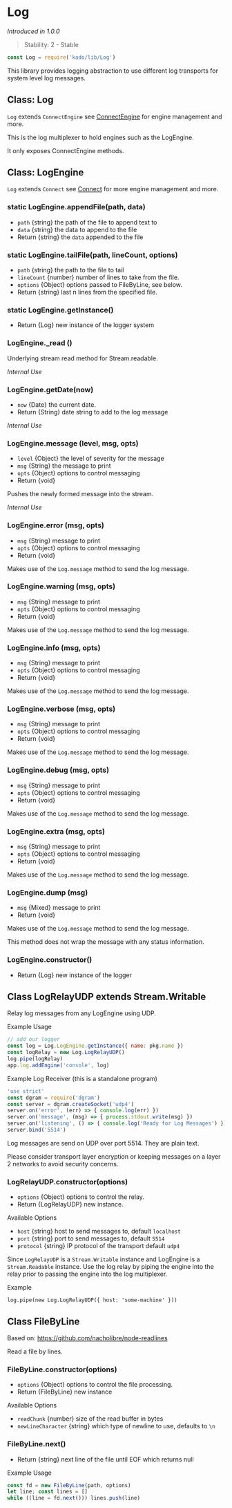 # Log
*Introduced in 1.0.0*
> Stability: 2 - Stable
```js
const Log = require('kado/lib/Log')
```
This library provides logging abstraction to use different log transports
for system level log messages.

## Class: Log
`Log` extends `ConnectEngine` see
[ConnectEngine](Connect.md#classconnectengine) for engine management and more.

This is the log multiplexer to hold engines such as the LogEngine.

It only exposes ConnectEngine methods.

## Class: LogEngine
`Log` extends `Connect` see [Connect](Connect.md) for more engine
management and more.

### static LogEngine.appendFile(path, data)
* `path` {string} the path of the file to append text to
* `data` {string} the data to append to the file
* Return {string} the `data` appended to the file

### static LogEngine.tailFile(path, lineCount, options)
* `path` {string} the path to the file to tail
* `lineCount` {number} number of lines to take from the file.
* `options` {Object} options passed to FileByLine, see below.
* Return {string} last n lines from the specified file.

### static LogEngine.getInstance()
* Return {Log} new instance of the logger system

### LogEngine._read ()
Underlying stream read method for Stream.readable.

*Internal Use*

### LogEngine.getDate(now)
* `now` {Date} the current date.
* Return {String} date string to add to the log message

*Internal Use*

### LogEngine.message (level, msg, opts)
* `level` {Object} the level of severity for the message
* `msg` {String} the message to print
* `opts` {Object} options to control messaging
* Return {void}

Pushes the newly formed message into the stream.

*Internal Use*

### LogEngine.error (msg, opts)
* `msg` {String} message to print
* `opts` {Object} options to control messaging
* Return {void}

Makes use of the `Log.message` method to send the log message.

### LogEngine.warning (msg, opts)
* `msg` {String} message to print
* `opts` {Object} options to control messaging
* Return {void}

Makes use of the `Log.message` method to send the log message.

### LogEngine.info (msg, opts)
* `msg` {String} message to print
* `opts` {Object} options to control messaging
* Return {void}

Makes use of the `Log.message` method to send the log message.

### LogEngine.verbose (msg, opts)
* `msg` {String} message to print
* `opts` {Object} options to control messaging
* Return {void}

Makes use of the `Log.message` method to send the log message.

### LogEngine.debug (msg, opts)
* `msg` {String} message to print
* `opts` {Object} options to control messaging
* Return {void}

Makes use of the `Log.message` method to send the log message.

### LogEngine.extra (msg, opts)
* `msg` {String} message to print
* `opts` {Object} options to control messaging
* Return {void}

Makes use of the `Log.message` method to send the log message.

### LogEngine.dump (msg)
* `msg` {Mixed} message to print
* Return {void}

Makes use of the `Log.message` method to send the log message.

This method does not wrap the message with any status information.

### LogEngine.constructor()
* Return {Log} new instance of the logger

## Class LogRelayUDP extends Stream.Writable

Relay log messages from any LogEngine using UDP.

Example Usage
```js
// add our logger
const log = Log.LogEngine.getInstance({ name: pkg.name })
const logRelay = new Log.LogRelayUDP()
log.pipe(logRelay)
app.log.addEngine('console', log)
```

Example Log Receiver (this is a standalone program)
```js
'use strict'
const dgram = require('dgram')
const server = dgram.createSocket('udp4')
server.on('error', (err) => { console.log(err) })
server.on('message', (msg) => { process.stdout.write(msg) })
server.on('listening', () => { console.log('Ready for Log Messages') })
server.bind('5514')
```

Log messages are send on UDP over port 5514. They are plain text.

Please consider transport layer encryption or keeping messages on a layer 2
networks to avoid security concerns.

### LogRelayUDP.constructor(options)
* `options` {Object} options to control the relay.
* Return {LogRelayUDP} new instance.

Available Options
* `host` {string} host to send messages to, default `localhost`
* `port` {string} port to send messages to, default `5514`
* `protocol` {string} IP protocol of the transport default `udp4`

Since `LogRelayUDP` is a `Stream.Writable` instance and LogEngine is a
`Stream.Readable` instance. Use the log relay by piping
the engine into the relay prior to passing the engine into the log
multiplexer.

Example
```
log.pipe(new Log.LogRelayUDP({ host: 'some-machine' }))
```

## Class FileByLine

Based on: https://github.com/nacholibre/node-readlines

Read a file by lines.

### FileByLine.constructor(options)
* `options` {Object} options to control the file processing.
* Return {FileByLine} new instance

Available Options
* `readChunk` {number} size of the read buffer in bytes
* `newLineCharacter` {string} which type of newline to use, defaults to `\n`

### FileByLine.next()
* Return {string} next line of the file until EOF which returns null

Example Usage
```js
const fd = new FileByLine(path, options)
let line; const lines = []
while ((line = fd.next())) lines.push(line)
```
